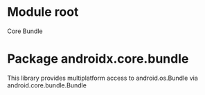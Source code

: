 # Module root

Core Bundle

# Package androidx.core.bundle

This library provides multiplatform access to android.os.Bundle via android.core.bundle.Bundle
